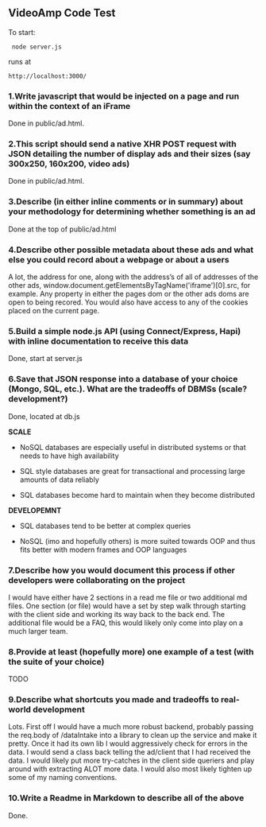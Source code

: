 ## VideoAmp Code Test

To start:

```
 node server.js
```

runs at

```
http://localhost:3000/
```


### 1.Write javascript that would be injected on a page and run within the context of an iFrame

Done in public/ad.html.

### 2.This script should send a native XHR POST request with JSON detailing the number of display ads and their sizes (say 300x250, 160x200, video ads)

Done in public/ad.html.

### 3.Describe (in either inline comments or in summary) about your methodology for determining whether something is an ad

Done at the top of public/ad.html

### 4.Describe other possible metadata about these ads and what else you could record about a webpage or about a users

A lot, the address for one, along with the address’s of all of addresses of the other ads, window.document.getElementsByTagName('iframe')[0].src, for example. Any property in either the pages dom  or the other ads doms are open to being recored. You would also have access to any of the cookies placed on the current page.

### 5.Build a simple node.js API (using Connect/Express, Hapi) with inline documentation to receive this data

Done, start at server.js

### 6.Save that JSON response into a database of your choice (Mongo, SQL, etc.). What are the tradeoffs of DBMSs (scale? development?)

Done, located at db.js

**SCALE**

- NoSQL databases are especially useful in distributed systems or that needs to have high availability

- SQL style databases are great for transactional and processing large amounts of data reliably

- SQL databases become hard to maintain when they become distributed

**DEVELOPEMNT**

- SQL databases tend to be better at complex queries

- NoSQL (imo and hopefully others) is more suited towards OOP and thus fits better with modern frames and OOP languages

### 7.Describe how you would document this process if other developers were collaborating on the project

I would have either have 2 sections in a read me file or two additional md files. One section (or file) would have a set by step walk through starting with the client side and working its way back to the back end. The additional file would be a FAQ, this would likely only come into play on a much larger team.

### 8.Provide at least (hopefully more) one example of a test (with the suite of your choice)

TODO

### 9.Describe what shortcuts you made and tradeoffs to real-world development

Lots. First off I would have a much more robust backend, probably passing the req.body of /dataIntake into a library to clean up the service and make it pretty. Once it had its own lib I would aggressively check for errors in the data. I would send a class back telling the ad/client that I had received the data. I would likely put more try-catches in the client side queriers and play around with extracting ALOT more data. I would also most likely tighten up some of my naming conventions.

### 10.Write a Readme in Markdown to describe all of the above

Done.


